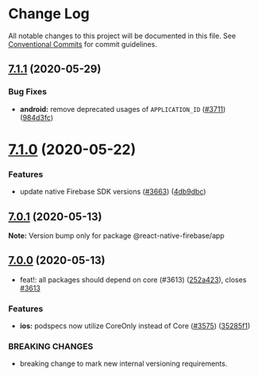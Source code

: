 # Change Log

All notable changes to this project will be documented in this file.
See [Conventional Commits](https://conventionalcommits.org) for commit guidelines.

## [7.1.1](https://github.com/invertase/react-native-firebase/tree/master/packages/app/compare/@react-native-firebase/app@7.1.0...@react-native-firebase/app@7.1.1) (2020-05-29)


### Bug Fixes

* **android:** remove deprecated usages of `APPLICATION_ID` ([#3711](https://github.com/invertase/react-native-firebase/tree/master/packages/app/issues/3711)) ([984d3fc](https://github.com/invertase/react-native-firebase/tree/master/packages/app/commit/984d3fc1668221c166ab459d67d1c646d73d165b))





# [7.1.0](https://github.com/invertase/react-native-firebase/tree/master/packages/app/compare/@react-native-firebase/app@7.0.1...@react-native-firebase/app@7.1.0) (2020-05-22)


### Features

* update native Firebase SDK versions ([#3663](https://github.com/invertase/react-native-firebase/tree/master/packages/app/issues/3663)) ([4db9dbc](https://github.com/invertase/react-native-firebase/tree/master/packages/app/commit/4db9dbc3ec20bf96de0efad15000f00b41e4a799))





## [7.0.1](https://github.com/invertase/react-native-firebase/tree/master/packages/app/compare/@react-native-firebase/app@7.0.0...@react-native-firebase/app@7.0.1) (2020-05-13)

**Note:** Version bump only for package @react-native-firebase/app





## [7.0.0](https://github.com/invertase/react-native-firebase/tree/master/packages/app/compare/@react-native-firebase/app@7.0.0...@react-native-firebase/app@7.0.0) (2020-05-13)


* feat!: all packages should depend on core (#3613) ([252a423](https://github.com/invertase/react-native-firebase/tree/master/packages/app/commit/252a4239e98a0f2a55c4afcd2d82e4d5f97e65e9)), closes [#3613](https://github.com/invertase/react-native-firebase/tree/master/packages/app/issues/3613)


### Features

* **ios:** podspecs now utilize CoreOnly instead of Core ([#3575](https://github.com/invertase/react-native-firebase/tree/master/packages/app/issues/3575)) ([35285f1](https://github.com/invertase/react-native-firebase/tree/master/packages/app/commit/35285f1655b16d05e6630fc556f95cccfb707ee4))


### BREAKING CHANGES

* breaking change to mark new internal versioning requirements.
